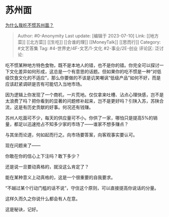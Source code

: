 # 苏州面
[为什么我吃不惯苏州面？](https://www.zhihu.com/question/495902748/answer/2554024526)

> Author: #0-Anonymity
> Last update: [编辑于 2023-07-10]
> Link: [[地方菜]] [[北方菜]] [[生吃]] [[合谁的理]] [[MoneyTalk]] [[思而行]]
> Category: #文艺答集
> Tag: #4-世界史/4F-文艺/1-文化 #2-事业/2E-创业
> 评论区:
> 泛讨论:

吃不惯某种地方特色食物，既不是本地人的错，也不是你的错。你完全可以探讨一下文化差异如何形成，这总是一个有意思的话题。但如果你的吃不惯是一种“对低级饮食文化的不适应”，那么你要做的不该是讥笑嘲讽“低级产品”如何不好，而是应该赶紧调研是否有可能切入当地市场。

因为逻辑上你发现了一个商机，一片荒地。仅仅拿来吐槽、沾点心理快感，岂不是太浪费了吗？把你看到的显著的问题修补起来，岂不是更好吗？引陕入苏，苏陕合流，这是有历史贡献的好事。何况还有钱赚。

苏州人吃面可不少，每天的供应量可不小。你供了一家，哪怕只是提高5%的销量，都足以迅速抢占不知多少家的市场了——谁家不想多赚点？

与其坐而论道，何如起而行之。向市场要答案，向客观事实要认可。

现在问题来了——

你敢在你的信心上下注吗？敢下多少？

还是说一旦要动真格的，就没这么肯定了？

能在某种意义上动真格的，这是一个很重要的自我要求。

“不越过某个行动门槛的话不说”，守住这个原则，可以直接提高你说话的分量。

这样久而久之你说什么都会有人在意。

这是秘诀，记好。